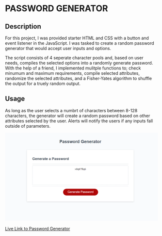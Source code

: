# PASSWORD GENERATOR

## Description

For this project, I was provided starter HTML and CSS with a button and event listener in the JavaScript. I was tasked to create a random password generator that would accept user inputs and options. 

The script consists of 4 seperate character pools and, based on user needs, compiles the selected options into a randomly generate password. With the help of a friend, I implemented mulitple functions to; check minumum and maximum requirements, compile selected attributes, randomize the selected attributes, and a Fisher-Yates algorithm to shuffle the output for a truely random output. 

## Usage

As long as the user selects a numbrt of characters between 8-128 characters, the generator will create a random password based on other attributes selected by the user. Alerts will notify the users if any inputs fall outside of parameters. 

![Password-Generator](Screenshot%202023-04-02%20171819.png)

[Live Link to Password Generator](https://ruggerheist.github.io/password-generator/)